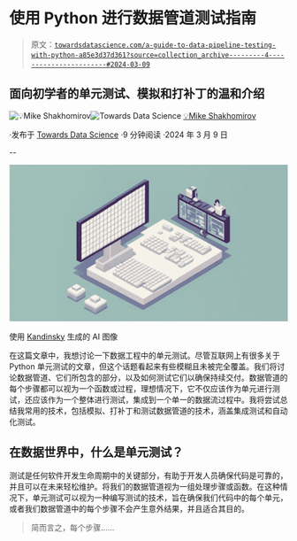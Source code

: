 # 使用 Python 进行数据管道测试指南

> 原文：[`towardsdatascience.com/a-guide-to-data-pipeline-testing-with-python-a85e3d37d361?source=collection_archive---------4-----------------------#2024-03-09`](https://towardsdatascience.com/a-guide-to-data-pipeline-testing-with-python-a85e3d37d361?source=collection_archive---------4-----------------------#2024-03-09)

## 面向初学者的单元测试、模拟和打补丁的温和介绍

[](https://mshakhomirov.medium.com/?source=post_page---byline--a85e3d37d361--------------------------------)![💡Mike Shakhomirov](https://mshakhomirov.medium.com/?source=post_page---byline--a85e3d37d361--------------------------------)[](https://towardsdatascience.com/?source=post_page---byline--a85e3d37d361--------------------------------)![Towards Data Science](https://towardsdatascience.com/?source=post_page---byline--a85e3d37d361--------------------------------) [💡Mike Shakhomirov](https://mshakhomirov.medium.com/?source=post_page---byline--a85e3d37d361--------------------------------)

·发布于 [Towards Data Science](https://towardsdatascience.com/?source=post_page---byline--a85e3d37d361--------------------------------) ·9 分钟阅读 ·2024 年 3 月 9 日

--

![](img/21d8fe0c8c057dcbd1d76fd9bcb90f9e.png)

使用 [Kandinsky](https://github.com/ai-forever/Kandinsky-2) 生成的 AI 图像

在这篇文章中，我想讨论一下数据工程中的单元测试。尽管互联网上有很多关于 Python 单元测试的文章，但这个话题看起来有些模糊且未被完全覆盖。我们将讨论数据管道、它们所包含的部分，以及如何测试它们以确保持续交付。数据管道的每个步骤都可以视为一个函数或过程，理想情况下，它不仅应该作为单元进行测试，还应该作为一个整体进行测试，集成到一个单一的数据流过程中。我将尝试总结我常用的技术，包括模拟、打补丁和测试数据管道的技术，涵盖集成测试和自动化测试。

## 在数据世界中，什么是单元测试？

测试是任何软件开发生命周期中的关键部分，有助于开发人员确保代码是可靠的，并且可以在未来轻松维护。将我们的数据管道视为一组处理步骤或函数。在这种情况下，单元测试可以视为一种编写测试的技术，旨在确保我们代码中的每个单元，或者我们数据管道中的每个步骤不会产生意外结果，并且适合其目的。

> 简而言之，每个步骤……
